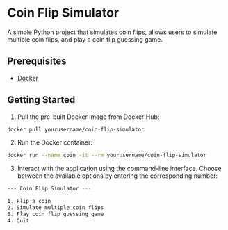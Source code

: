 # Coin Flip Simulator

A simple Python project that simulates coin flips, allows users to simulate multiple coin flips, and play a coin flip guessing game.

## Prerequisites

- [Docker](https://www.docker.com/get-started)

## Getting Started

1. Pull the pre-built Docker image from Docker Hub:
```bash
docker pull yourusername/coin-flip-simulator
```

2. Run the Docker container:
```bash
docker run --name coin -it --rm yourusername/coin-flip-simulator
```

3. Interact with the application using the command-line interface. Choose between the available options by entering the corresponding number:
```bash
--- Coin Flip Simulator ---

1. Flip a coin
2. Simulate multiple coin flips
3. Play coin flip guessing game
4. Quit
```

